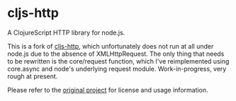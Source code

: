 # cljs-http

A ClojureScript HTTP library for node.js.

This is a fork of [cljs-http](https://github.com/r0man/cljs-http), which
unfortunately does not run at all under node.js due to the absence of
XMLHttpRequest.  The only thing that needs to be rewritten is the
core/request function, which I've reimplemented using core.async and
node's underlying request module.  Work-in-progress, very rough at present.

Please refer to the [original project](https://github.com/r0man/cljs-http) for
license and usage information.
